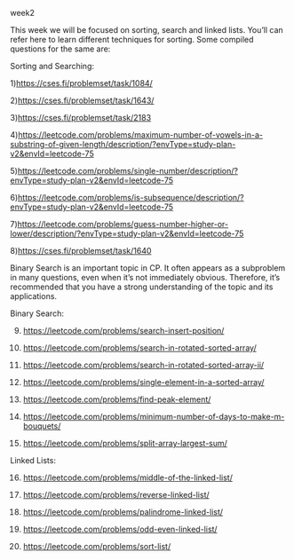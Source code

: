week2 


This week we will be focused on sorting, search and linked lists. You’ll can refer here to learn different techniques for sorting. Some compiled questions for the same are:


Sorting and Searching:


1)https://cses.fi/problemset/task/1084/


2)https://cses.fi/problemset/task/1643/ 


3)https://cses.fi/problemset/task/2183


4)https://leetcode.com/problems/maximum-number-of-vowels-in-a-substring-of-given-length/description/?envType=study-plan-v2&envId=leetcode-75


5)https://leetcode.com/problems/single-number/description/?envType=study-plan-v2&envId=leetcode-75


6)https://leetcode.com/problems/is-subsequence/description/?envType=study-plan-v2&envId=leetcode-75


7)https://leetcode.com/problems/guess-number-higher-or-lower/description/?envType=study-plan-v2&envId=leetcode-75


8)https://cses.fi/problemset/task/1640


Binary Search is an important topic in CP. It often appears as a subproblem in many questions, even when it’s not immediately obvious. Therefore, it’s recommended that you have a strong understanding of the topic and its applications.


Binary Search:


9) https://leetcode.com/problems/search-insert-position/


10) https://leetcode.com/problems/search-in-rotated-sorted-array/


11) https://leetcode.com/problems/search-in-rotated-sorted-array-ii/


12) https://leetcode.com/problems/single-element-in-a-sorted-array/


13) https://leetcode.com/problems/find-peak-element/


14) https://leetcode.com/problems/minimum-number-of-days-to-make-m-bouquets/


15) https://leetcode.com/problems/split-array-largest-sum/


Linked Lists:


16) https://leetcode.com/problems/middle-of-the-linked-list/


17) https://leetcode.com/problems/reverse-linked-list/


18) https://leetcode.com/problems/palindrome-linked-list/


19) https://leetcode.com/problems/odd-even-linked-list/


20) https://leetcode.com/problems/sort-list/
